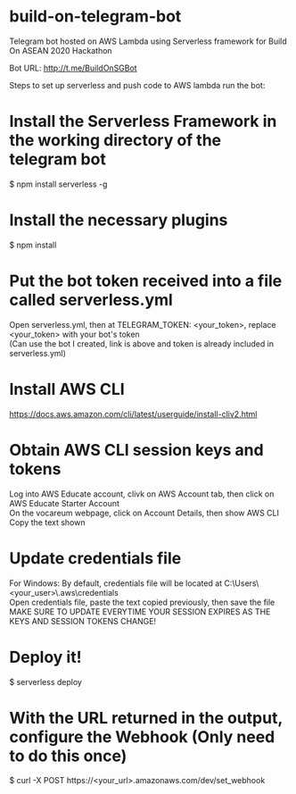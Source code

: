 # build-on-telegram-bot
Telegram bot hosted on AWS Lambda using Serverless framework for Build On ASEAN 2020 Hackathon

Bot URL: http://t.me/BuildOnSGBot

Steps to set up serverless and push code to AWS lambda run the bot:

# Install the Serverless Framework in the working directory of the telegram bot
$ npm install serverless -g

# Install the necessary plugins
$ npm install

# Put the bot token received into a file called serverless.yml
Open serverless.yml, then at TELEGRAM_TOKEN: <your_token>, replace <your_token> with your bot's token  
(Can use the bot I created, link is above and token is already included in serverless.yml)

# Install AWS CLI
https://docs.aws.amazon.com/cli/latest/userguide/install-cliv2.html

# Obtain AWS CLI session keys and tokens
Log into AWS Educate account, clivk on AWS Account tab, then click on AWS Educate Starter Account  
On the vocareum webpage, click on Account Details, then show AWS CLI  
Copy the text shown  

# Update credentials file
For Windows: By default, credentials file will be located at C:\Users\\<your_user>\\.aws\credentials  
Open credentials file, paste the text copied previously, then save the file  
MAKE SURE TO UPDATE EVERYTIME YOUR SESSION EXPIRES AS THE KEYS AND SESSION TOKENS CHANGE!

# Deploy it!
$ serverless deploy

# With the URL returned in the output, configure the Webhook (Only need to do this once)
$ curl -X POST https://<your_url>.amazonaws.com/dev/set_webhook
